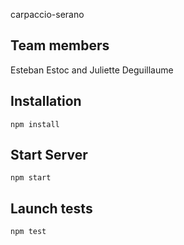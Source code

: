 carpaccio-serano

## Team members
Esteban Estoc and Juliette Deguillaume

## Installation

`npm install`


## Start Server

`npm start`

## Launch tests

`npm test`
